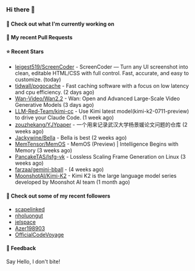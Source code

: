 ### Hi there 👋

#### 👷 Check out what I'm currently working on

#### 🔨 My recent Pull Requests


#### ⭐ Recent Stars

- [leigest519/ScreenCoder](https://github.com/leigest519/ScreenCoder) - ScreenCoder — Turn any UI screenshot into clean, editable HTML/CSS with full control. Fast, accurate, and easy to customize. (today)
- [tidwall/pogocache](https://github.com/tidwall/pogocache) - Fast caching software with a focus on low latency and cpu efficiency. (2 days ago)
- [Wan-Video/Wan2.2](https://github.com/Wan-Video/Wan2.2) - Wan: Open and Advanced Large-Scale Video Generative Models (3 days ago)
- [LLM-Red-Team/kimi-cc](https://github.com/LLM-Red-Team/kimi-cc) - Use Kimi latest model(kimi-k2-0711-preview) to drive your Claude Code. (1 week ago)
- [zouzhekang/YJYpaper](https://github.com/zouzhekang/YJYpaper) - 一个用来记录武汉大学杨景媛论文问题的仓库 (2 weeks ago)
- [Jackywine/Bella](https://github.com/Jackywine/Bella) - Bella is best (2 weeks ago)
- [MemTensor/MemOS](https://github.com/MemTensor/MemOS) - MemOS (Preview) | Intelligence Begins with Memory (3 weeks ago)
- [PancakeTAS/lsfg-vk](https://github.com/PancakeTAS/lsfg-vk) - Lossless Scaling Frame Generation on Linux (3 weeks ago)
- [farzaa/gemini-bball](https://github.com/farzaa/gemini-bball) -  (4 weeks ago)
- [MoonshotAI/Kimi-K2](https://github.com/MoonshotAI/Kimi-K2) - Kimi K2 is the large language model series developed by Moonshot AI team (1 month ago)

#### 👯 Check out some of my recent followers

- [scapelinked](https://github.com/scapelinked)
- [nholuongut](https://github.com/nholuongut)
- [jelspace](https://github.com/jelspace)
- [Azer198903](https://github.com/Azer198903)
- [OfficialCodeVoyage](https://github.com/OfficialCodeVoyage)

#### 💬 Feedback

Say Hello, I don't bite!